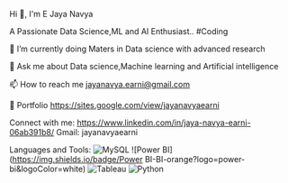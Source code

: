 
Hi 👋, I'm E Jaya Navya

A Passionate Data Science,ML and AI Enthusiast..
#Coding

🌱 I’m currently doing Maters in Data science with advanced research

💬 Ask me about Data science,Machine learning and Artificial intelligence

📫 How to reach me jayanavya.earni@gmail.com

📄 Portfolio https://sites.google.com/view/jayanavyaearni

Connect with me:
https://www.linkedin.com/in/jaya-navya-earni-06ab391b8/
Gmail: jayanavyaearni

Languages and Tools:
![MySQL](https://img.shields.io/badge/MySQL-Database-blue)
![Power BI](https://img.shields.io/badge/Power BI-BI-orange?logo=power-bi&logoColor=white)
![Tableau](https://img.shields.io/badge/Tableau-Viz-purple?logo=tableau&logoColor=white)
![Python](https://img.shields.io/badge/Python-Language-blue?logo=python&logoColor=white)
